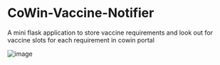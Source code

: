 # CoWin-Vaccine-Notifier

A mini flask application to store vaccine requirements and look out for vaccine slots for each requirement in cowin portal

![image](https://user-images.githubusercontent.com/20753496/119810803-03d50a80-bf04-11eb-9658-e35816a0cf4f.png)
